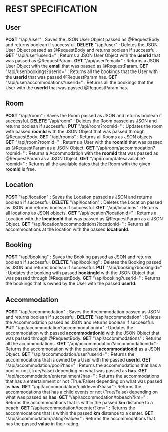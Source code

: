 # REST SPECIFICATION

## User

**POST** "/api/user" : Saves the JSON User Object passed as @RequestBody and returns boolean if successful.
**DELETE** "/api/user" : Deletes the JSON User Object passed as @RequestBody and returns boolean if successful.
**GET** "/api/user?userid=" : Returns a JSON User Object with the **userId** that was passed as @RequestParam.
**GET** "/api/user?email=" : Returns a JSON User Object with the **email** that was passed as @RequestParam.
**GET** "/api/user/bookings?userid=" : Returns all the bookings that the User with the **userId** that was passed @RequestParam has.
**GET** "/api/user/accommodations?userid=" : Returns all the bookings that the User with the **userId** that was passed @RequestParam has.

## Room

**POST** "/api/room" : Saves the Room passed as JSON and returns boolean if successful.
**DELETE** "/api/room" : Deletes the Room passed as JSON and returns boolean if successful.
**PUT** "/api/room?roomid=" : Updates the room with passed **roomId** with the JSON Object that was passed through @RequestBody.
**GET** "/api/rooms" : Returns all Rooms as JSON objects.
**GET** "/api/room?roomid=" : Returns a User with the **roomId** that was passed as @RequestParam as a JSON Object.
**GET** "/api/room/accommodation?roomid=" : Returns a Accommodation  with the **roomId** that was passed as @RequestParam as a JSON Object.
**GET** "/api/room/datesavailable?roomid=" : Returns all the available dates that the Room with the given **roomId** is free.

## Location

**POST** "/api/location" : Saves the Location passed as JSON and returns boolean if successful.
**DELETE** "/api/location" : Deletes the Location passed as JSON and returns boolean if successful.
**GET** "/api/locations" : Returns all locations as JSON objects.
**GET** "/api/location?locationid=" : Returns a Location with the **locationId** that was passed as @RequestParam as a JSON Object.
**GET** "/api/location/accommodations?locationid=" : Returns all accommodations at the location with the passed **locationId**.

## Booking

**POST** "/api/booking" : Saves the Booking passed as JSON and returns boolean if successful.
**DELETE** "/api/booking" : Deletes the Booking passed as JSON and returns boolean if successful.
**PUT** "/api/booking?bookingid=" : Updates the booking with passed **bookingId** with the JSON Object that was passed through @RequestBody.
**GET** "/api/booking?userid=" : Returns the bookings that is owned by the User with the passed **userId**.

## Accommodation

**POST** "/api/accommodation" : Saves the Accommodation passed as JSON and returns boolean if successful.
**DELETE** "/api/accommodation" : Deletes the Accommodation passed as JSON and returns boolean if successful.
**PUT** "/api/accommodation?accommodationid=" : Updates the accommodation with passed **accommodationId** with the JSON Object that was passed through @RequestBody.
**GET** "/api/accommodations" : Returns all the accommodations.
**GET** "/api/accommodation?accommodationid=" : Returns the accommodation with the passed **accommodationId** as a JSON Object.
**GET** "/api/accommodation/user?userid=" : Returns the accommodations that is owned by a User with the passed **userId**.
**GET** "/api/accommodation/pool?has=" : Returns the accommodations that has a pool or not (True/False) depending on what was passed as **has**.
**GET** "/api/accommodation/entertainment?has=" : Returns the accommodations that has a entertainment or not (True/False) depending on what was passed as **has**.
**GET** "/api/accommodation/childevent?has=" : Returns the accommodations that has a child events or not (True/False) depending on what was passed as **has**.
**GET** "/api/accommodation/tobeach?km=" : Returns the accommodations that is within the passed **km** distance to a beach.
**GET** "/api/accommodation/tocenter?km=" : Returns the accommodations that is within the passed **km** distance to a center.
**GET** "/api/accommodation/rating?value=" : Returns the accommodations that has the passed **value** in their rating.
